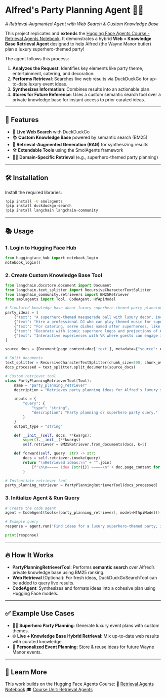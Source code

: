 # Alfred's Party Planning Agent 🦇🎉

*A Retrieval-Augmented Agent with Web Search & Custom Knowledge Base*

This project replicates and **extends** the [Hugging Face Agents Course - Retrieval Agents Notebook](https://huggingface.co/agents-course/notebooks/blob/main/unit2/smolagents/retrieval_agents.ipynb). It demonstrates a hybrid **Web + Knowledge Base Retrieval Agent** designed to help Alfred (the Wayne Manor butler) plan a luxury superhero-themed party!

The agent follows this process:

1. **Analyzes the Request**: Identifies key elements like party theme, entertainment, catering, and decoration.
2. **Performs Retrieval**: Searches live web results via DuckDuckGo for up-to-date luxury event ideas.
3. **Synthesizes Information**: Combines results into an actionable plan.
4. **Stores for Future Reference**: Uses a custom semantic search tool over a private knowledge base for instant access to prior curated ideas.

---

## 🚀 Features

* 🔎 **Live Web Search** with DuckDuckGo
* 📚 **Custom Knowledge Base** powered by semantic search (BM25)
* 🤖 **Retrieval-Augmented Generation (RAG)** for synthesizing results
* 🛠️ **Extendable Tools** using the SmolAgents framework
* 🦸‍♂️ **Domain-Specific Retrieval** (e.g., superhero-themed party planning)

---

## 🛠️ Installation

Install the required libraries:

```bash
!pip install -U smolagents
!pip install duckduckgo-search
!pip install langchain langchain-community
```

---

## 📚 Usage

### 1. Login to Hugging Face Hub

```python
from huggingface_hub import notebook_login
notebook_login()
```

### 2. Create Custom Knowledge Base Tool

```python
from langchain.docstore.document import Document
from langchain.text_splitter import RecursiveCharacterTextSplitter
from langchain_community.retrievers import BM25Retriever
from smolagents import Tool, CodeAgent, HfApiModel

# Simulated knowledge base about luxury superhero-themed party planning
party_ideas = [
    {"text": "A superhero-themed masquerade ball with luxury decor, including gold accents and velvet curtains.", "source": "Party Ideas 1"},
    {"text": "Hire a professional DJ who can play themed music for superheroes like Batman and Wonder Woman.", "source": "Entertainment Ideas"},
    {"text": "For catering, serve dishes named after superheroes, like 'The Hulk's Green Smoothie' and 'Iron Man's Power Steak.'", "source": "Catering Ideas"},
    {"text": "Decorate with iconic superhero logos and projections of Gotham and other superhero cities around the venue.", "source": "Decoration Ideas"},
    {"text": "Interactive experiences with VR where guests can engage in superhero simulations or compete in themed games.", "source": "Entertainment Ideas"}
]

source_docs = [Document(page_content=doc['text'], metadata={"source": doc['source']}) for doc in party_ideas]

# Split documents
text_splitter = RecursiveCharacterTextSplitter(chunk_size=500, chunk_overlap=50)
docs_processed = text_splitter.split_documents(source_docs)

# Custom retriever tool
class PartyPlanningRetrieverTool(Tool):
    name = "party_planning_retriever"
    description = "Retrieves party planning ideas for Alfred's luxury superhero-themed party."

    inputs = {
        "query": {
            "type": "string",
            "description": "Party planning or superhero party query."
        }
    }
    output_type = "string"

    def __init__(self, docs, **kwargs):
        super().__init__(**kwargs)
        self.retriever = BM25Retriever.from_documents(docs, k=5)

    def forward(self, query: str) -> str:
        docs = self.retriever.invoke(query)
        return "\nRetrieved ideas:\n" + "".join(
            [f"\n\n===== Idea {str(i)} =====\n" + doc.page_content for i, doc in enumerate(docs)]
        )

# Instantiate retriever tool
party_planning_retriever = PartyPlanningRetrieverTool(docs_processed)
```

### 3. Initialize Agent & Run Query

```python
# Create the code agent
agent = CodeAgent(tools=[party_planning_retriever], model=HfApiModel())

# Example query
response = agent.run("Find ideas for a luxury superhero-themed party, including entertainment, catering, and decoration options.")

print(response)
```

---

## 🔥 How It Works

* **PartyPlanningRetrieverTool**: Performs **semantic search** over Alfred’s private knowledge base using BM25 ranking.
* **Web Retrieval** (Optional): For fresh ideas, DuckDuckGoSearchTool can be added to query live results.
* **CodeAgent**: Synthesizes and formats ideas into a cohesive plan using Hugging Face models.

---

## ✅ Example Use Cases

* 🦸‍♂️ **Superhero Party Planning**: Generate luxury event plans with custom themes.
* 🌐 **Live + Knowledge Base Hybrid Retrieval**: Mix up-to-date web results with curated knowledge.
* 📝 **Personalized Event Planning**: Store & reuse ideas for future Wayne Manor events.

---

## 📖 Learn More

This work builds on the Hugging Face Agents Course:
📓 [Retrieval Agents Notebook](https://huggingface.co/agents-course/notebooks/blob/main/unit2/smolagents/retrieval_agents.ipynb)
🎓 [Course Unit: Retrieval Agents](https://huggingface.co/learn/agents-course/unit2/smolagents/retrieval_agents)
